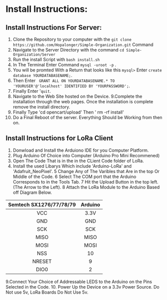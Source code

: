 # Install Instructions:
## Install Instructions For Server:
1. Clone the Repository to your computer with the `git clone https://github.com/Hopalonger/Simple-Organization.git` Command
2. Navigate to the Server Directory with the command `cd Simple-Organization/Server`
3. Run the install Script with `bash install.sh`
4. In The Terminal Enter Command `mysql -uroot -p` .
5. You will be promted With a Return that looks like this `mysql>` Enter `create database YOURDATABASENAME;`.
6. Then Enter ` GRANT ALL ON YOURDATABASENAME.* TO 'YOURUSER'@'localhost' IDENTIFIED BY 'YOURPASSWORD';`.
7. Finally Enter '`quit`.
8. Navigate to the Web Site hosted on the Device.
9.Complete the installation through the web pages. Once the installation is complete remove the install directory.
10. Finally Type 'cd opencart/upload' Then ' rm -rf install'
11. Do a Final Reboot of the server. Everything Should be Working from then on. 

## Install Instructions for LoRa Client
1. Donwload and Install the Arduiono IDE for you Computer Platform. 
2. Plug Arduino Of Choice into Computer (Arduino Pro Mini Recommened)
3. Open The Code That is in the in the CLient Code folder of LoRa. 
4. Install the used Libarys Which include 'Arduino-LoRa' and 'Adafruit_NeoPixel'.
5 Change Any of The Varibles that Are in the top Or Middle of the Code.
6 Select The COM port that the Arduino Corresponds to in the Tools Tab.
7 Hit the Upload Button in the top left. (The Arrow to the Left).
8 Attach the LoRa Module to the Arduino Based off Diagram Below.

| Semtech SX1276/77/78/79 | Arduino |
| :---------------------: | :------:|
| VCC | 3.3V |
| GND | GND |
| SCK | SCK |
| MISO | MISO |
| MOSI | MOSI |
| NSS | 10 |
| NRESET | 9 |
| DIO0 | 2 |

9.Connect Your Choice of Addressable LEDS to the Arduino on the Pins Selected in the Code.
10. Power Up the Device on a 3.3v Power Source. Do Not use 5v, LoRa Boards Do Not Use 5v.
